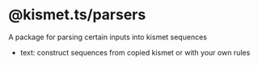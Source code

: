 # @kismet.ts/parsers

A package for parsing certain inputs into kismet sequences

- text: construct sequences from copied kismet or with your own rules
